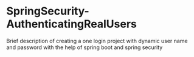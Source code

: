 # SpringSecurity-AuthenticatingRealUsers
Brief description of creating a one login project with dynamic user name and password with the help of spring boot and spring security
